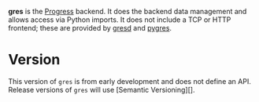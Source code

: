 **gres** is the [Progress][] backend. It does the backend data management and allows access via Python imports. It does not include a TCP or HTTP frontend; these are provided by [gresd][] and [pygres][].

Version
=======

This version of `gres` is from early development and does not define an API. Release versions of `gres` will use [Semantic Versioning][].

[Progress]: http://fenhl.net/gres/ (Fenhl: Progress)
[gresd]: https://github.com/fidera/gresd (github: fidera: gresd)
[pygres]: https://github.com/fidera/pygres (github: fidera: pygres)
